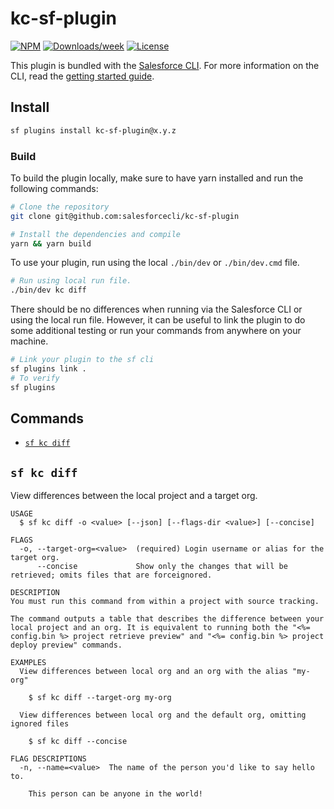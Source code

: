 # kc-sf-plugin

[![NPM](https://img.shields.io/npm/v/kc-sf-plugin.svg?label=kc-sf-plugin)](https://www.npmjs.com/package/kc-sf-plugin) [![Downloads/week](https://img.shields.io/npm/dw/kc-sf-plugin.svg)](https://npmjs.org/package/kc-sf-plugin) [![License](https://img.shields.io/badge/License-BSD%203--Clause-brightgreen.svg)](https://raw.githubusercontent.com/salesforcecli/kc-sf-plugin/main/LICENSE.txt)

This plugin is bundled with the [Salesforce CLI](https://developer.salesforce.com/tools/sfdxcli). For more information on the CLI, read the [getting started guide](https://developer.salesforce.com/docs/atlas.en-us.sfdx_setup.meta/sfdx_setup/sfdx_setup_intro.htm).

## Install

```bash
sf plugins install kc-sf-plugin@x.y.z
```

### Build

To build the plugin locally, make sure to have yarn installed and run the following commands:

```bash
# Clone the repository
git clone git@github.com:salesforcecli/kc-sf-plugin

# Install the dependencies and compile
yarn && yarn build
```

To use your plugin, run using the local `./bin/dev` or `./bin/dev.cmd` file.

```bash
# Run using local run file.
./bin/dev kc diff
```

There should be no differences when running via the Salesforce CLI or using the local run file. However, it can be useful to link the plugin to do some additional testing or run your commands from anywhere on your machine.

```bash
# Link your plugin to the sf cli
sf plugins link .
# To verify
sf plugins
```

## Commands

<!-- commands -->

- [`sf kc diff`](#sf-kc-diff)

## `sf kc diff`

View differences between the local project and a target org.

```
USAGE
  $ sf kc diff -o <value> [--json] [--flags-dir <value>] [--concise]

FLAGS
  -o, --target-org=<value>  (required) Login username or alias for the target org.
      --concise             Show only the changes that will be retrieved; omits files that are forceignored.

DESCRIPTION
You must run this command from within a project with source tracking.

The command outputs a table that describes the difference between your local project and an org. It is equivalent to running both the "<%= config.bin %> project retrieve preview" and "<%= config.bin %> project deploy preview" commands.

EXAMPLES
  View differences between local org and an org with the alias "my-org"

    $ sf kc diff --target-org my-org

  View differences between local org and the default org, omitting ignored files

    $ sf kc diff --concise

FLAG DESCRIPTIONS
  -n, --name=<value>  The name of the person you'd like to say hello to.

    This person can be anyone in the world!
```

<!-- commandsstop -->
